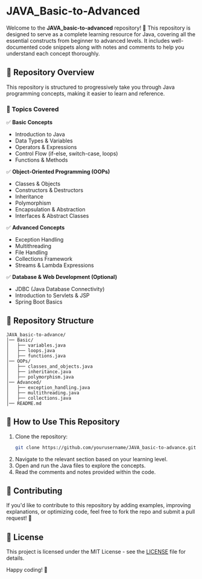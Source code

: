 # JAVA_Basic-to-Advanced

Welcome to the **JAVA_basic-to-advanced** repository! 🚀 This repository is designed to serve as a complete learning resource for Java, covering all the essential constructs from beginner to advanced levels. It includes well-documented code snippets along with notes and comments to help you understand each concept thoroughly.

## 📌 Repository Overview
This repository is structured to progressively take you through Java programming concepts, making it easier to learn and reference.

### 🔹 Topics Covered 
✅ **Basic Concepts**
- Introduction to Java
- Data Types & Variables
- Operators & Expressions
- Control Flow (if-else, switch-case, loops)
- Functions & Methods

✅ **Object-Oriented Programming (OOPs)**
- Classes & Objects
- Constructors & Destructors
- Inheritance
- Polymorphism
- Encapsulation & Abstraction
- Interfaces & Abstract Classes

✅ **Advanced Concepts**
- Exception Handling
- Multithreading
- File Handling
- Collections Framework
- Streams & Lambda Expressions

✅ **Database & Web Development (Optional)**
- JDBC (Java Database Connectivity)
- Introduction to Servlets & JSP
- Spring Boot Basics

## 📂 Repository Structure
```
JAVA_basic-to-advance/
│── Basic/
│   ├── variables.java
│   ├── loops.java
│   ├── functions.java
│── OOPs/
│   ├── classes_and_objects.java
│   ├── inheritance.java
│   ├── polymorphism.java
│── Advanced/
│   ├── exception_handling.java
│   ├── multithreading.java
│   ├── collections.java
│── README.md
```

## 🚀 How to Use This Repository
1. Clone the repository:
   ```sh
   git clone https://github.com/yourusername/JAVA_basic-to-advance.git
   ```
2. Navigate to the relevant section based on your learning level.
3. Open and run the Java files to explore the concepts.
4. Read the comments and notes provided within the code.

## 🤝 Contributing
If you'd like to contribute to this repository by adding examples, improving explanations, or optimizing code, feel free to fork the repo and submit a pull request! 🎉

## 📜 License
This project is licensed under the MIT License - see the [LICENSE](LICENSE) file for details.

Happy coding! 🎯
